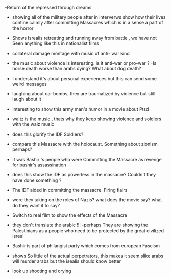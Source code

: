 -Return of the repressed through dreams
- showing all of the military people after in interverws show how their lives contine calmly after committing Massacres which is in a sense a part of the horror
- Shows Isrealis retreating and running away from battle , we have not Seen anything like this in nationalist films
- collateral damage montage with music of anti- war kind
- the music about violence is interesting. is it anti-war or pro-war ?
-Is horse death worse than arabs dying? What about dog death?
- I understand it's about personal experiences but this can send some weird messages
- laughing about car bombs, they are traumatized by violence but still laugh about it
- Interesting to show this army man's humor in a movie about Ptsd
- waltz is the music , thats why they keep showing violence and soldiers with the walz music
- does this glorify the IDF Soldiers?
- compare this Massacre with the holocaust. Something about zionism perhaps?
- It was Bashir 's people who were Committing the Massacre as revenge for bashir's assassination
- does this show the IDF as powerless in the massacre? Couldn't they have done something ?
- The IDF aided in committing the massacre. Firing flairs
- were they taking on the roles of Nazis? what does the movie say? what do they want it to say?
- Switch to real film to show the effects of the Massacre
- they don't translate the arabic !!!
-perhaps They are showing the Palestinians as a people who need to be protected by the great civilized isreal
- Bashir is part of philangist party which comes from european Fascism

- shows So little of the actual perpetrators, this makes it seem slike arabs will murder arabs but the isealis should know better
- look up shooting and crying